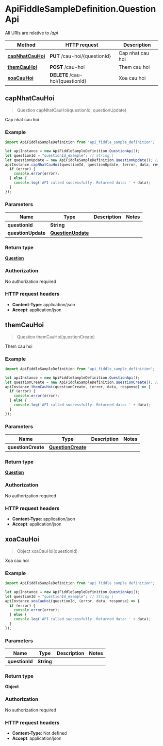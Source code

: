 # ApiFiddleSampleDefinition.QuestionApi

All URIs are relative to */api*

Method | HTTP request | Description
------------- | ------------- | -------------
[**capNhatCauHoi**](QuestionApi.md#capNhatCauHoi) | **PUT** /cau-hoi/{questionId} | Cap nhat cau hoi
[**themCauHoi**](QuestionApi.md#themCauHoi) | **POST** /cau-hoi | Them cau hoi
[**xoaCauHoi**](QuestionApi.md#xoaCauHoi) | **DELETE** /cau-hoi/{questionId} | Xoa cau hoi



## capNhatCauHoi

> Question capNhatCauHoi(questionId, questionUpdate)

Cap nhat cau hoi

### Example

```javascript
import ApiFiddleSampleDefinition from 'api_fiddle_sample_definition';

let apiInstance = new ApiFiddleSampleDefinition.QuestionApi();
let questionId = "questionId_example"; // String | 
let questionUpdate = new ApiFiddleSampleDefinition.QuestionUpdate(); // QuestionUpdate | 
apiInstance.capNhatCauHoi(questionId, questionUpdate, (error, data, response) => {
  if (error) {
    console.error(error);
  } else {
    console.log('API called successfully. Returned data: ' + data);
  }
});
```

### Parameters


Name | Type | Description  | Notes
------------- | ------------- | ------------- | -------------
 **questionId** | **String**|  | 
 **questionUpdate** | [**QuestionUpdate**](QuestionUpdate.md)|  | 

### Return type

[**Question**](Question.md)

### Authorization

No authorization required

### HTTP request headers

- **Content-Type**: application/json
- **Accept**: application/json


## themCauHoi

> Question themCauHoi(questionCreate)

Them cau hoi

### Example

```javascript
import ApiFiddleSampleDefinition from 'api_fiddle_sample_definition';

let apiInstance = new ApiFiddleSampleDefinition.QuestionApi();
let questionCreate = new ApiFiddleSampleDefinition.QuestionCreate(); // QuestionCreate | 
apiInstance.themCauHoi(questionCreate, (error, data, response) => {
  if (error) {
    console.error(error);
  } else {
    console.log('API called successfully. Returned data: ' + data);
  }
});
```

### Parameters


Name | Type | Description  | Notes
------------- | ------------- | ------------- | -------------
 **questionCreate** | [**QuestionCreate**](QuestionCreate.md)|  | 

### Return type

[**Question**](Question.md)

### Authorization

No authorization required

### HTTP request headers

- **Content-Type**: application/json
- **Accept**: application/json


## xoaCauHoi

> Object xoaCauHoi(questionId)

Xoa cau hoi

### Example

```javascript
import ApiFiddleSampleDefinition from 'api_fiddle_sample_definition';

let apiInstance = new ApiFiddleSampleDefinition.QuestionApi();
let questionId = "questionId_example"; // String | 
apiInstance.xoaCauHoi(questionId, (error, data, response) => {
  if (error) {
    console.error(error);
  } else {
    console.log('API called successfully. Returned data: ' + data);
  }
});
```

### Parameters


Name | Type | Description  | Notes
------------- | ------------- | ------------- | -------------
 **questionId** | **String**|  | 

### Return type

**Object**

### Authorization

No authorization required

### HTTP request headers

- **Content-Type**: Not defined
- **Accept**: application/json

